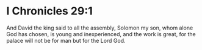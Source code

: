 # I Chronicles 29:1

And David the king said to all the assembly, Solomon my son, whom alone God has chosen, is young and inexperienced, and the work is great, for the palace will not be for man but for the Lord God.
